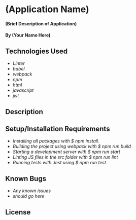 # (Application Name)

#### (Brief Description of Application)

#### By (Your Name Here)

## Technologies Used

* _Linter_
* _babel_
* _webpack_
* _npm_
* _html_
* _javascript_
* _jist_


## Description

## Setup/Installation Requirements

* _Installing all packages with $ npm install._
* _Building the project using webpack with $ npm run build_
* _Starting a development server with $ npm run start_
* _Linting JS files in the src folder with $ npm run lint_
* _Running tests with Jest using $ npm run test_


## Known Bugs

* _Any known issues_
* _should go here_

## License